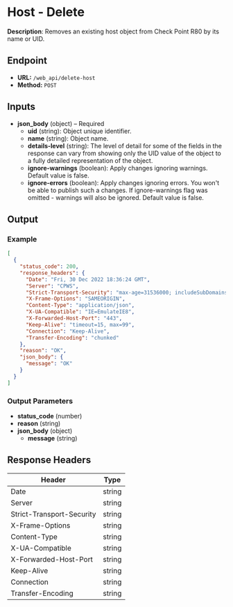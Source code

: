 # Host - Delete

**Description**: Removes an existing host object from Check Point R80 by its name or UID.

## Endpoint

- **URL:** `/web_api/delete-host`
- **Method:** `POST`
## Inputs

- **json_body** (object) – Required
  - **uid** (string): Object unique identifier.
  - **name** (string): Object name.
  - **details-level** (string): The level of detail for some of the fields in the response can vary from showing only the UID value of the object to a fully detailed representation of the object.
  - **ignore-warnings** (boolean): Apply changes ignoring warnings. Default value is false.
  - **ignore-errors** (boolean): Apply changes ignoring errors. You won't be able to publish such a changes. If ignore-warnings flag was omitted - warnings will also be ignored. Default value is false.
## Output

### Example

```json
[
  {
    "status_code": 200,
    "response_headers": {
      "Date": "Fri, 30 Dec 2022 18:36:24 GMT",
      "Server": "CPWS",
      "Strict-Transport-Security": "max-age=31536000; includeSubDomains",
      "X-Frame-Options": "SAMEORIGIN",
      "Content-Type": "application/json",
      "X-UA-Compatible": "IE=EmulateIE8",
      "X-Forwarded-Host-Port": "443",
      "Keep-Alive": "timeout=15, max=99",
      "Connection": "Keep-Alive",
      "Transfer-Encoding": "chunked"
    },
    "reason": "OK",
    "json_body": {
      "message": "OK"
    }
  }
]
```
### Output Parameters

- **status_code** (number)
- **reason** (string)
- **json_body** (object)
  - **message** (string)
## Response Headers

| Header | Type |
|--------|------|
| Date | string |
| Server | string |
| Strict-Transport-Security | string |
| X-Frame-Options | string |
| Content-Type | string |
| X-UA-Compatible | string |
| X-Forwarded-Host-Port | string |
| Keep-Alive | string |
| Connection | string |
| Transfer-Encoding | string |